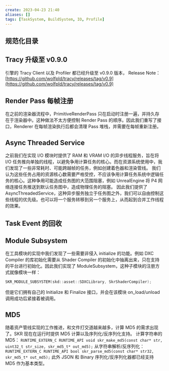 ```yaml
---
create: 2023-04-23 21:40
aliases: []
tags: [TaskSystem, BuildSystem, IO, Profile]
---
```

## 规范化目录

## Tracy 升级至 v0.9.0
引擎的 Tracy Client 以及 Profiler 都已经升级至 v0.9.0 版本， Release Note：
[https://github.com/wolfpld/tracy/releases/tag/v0.9](https://github.com/wolfpld/tracy/releases/tag/v0.9)
## Render Pass 每帧注册
在之前的渲染器流程中，PrimitiveRenderPass 只在启动时注册一遍，并持久存在于渲染器中。这种做法不太方便控制 Render Pass 的顺序。因此我们重写了接口，Renderer 在每帧渲染执行后都会清理 Pass 堆栈，并需要在每帧重新注册。
## Async Threaded Service
之前我们在实现 I/O 模块时提供了 RAM 和 VRAM I/O 的异步线程服务，旨在将 I/O 任务推向单独的线程，以避免争用计算任务的核心。而在资源系统使用中，我们发现了一些非常耗时、可能跨越帧的任务，例如创建着色器和渲染管线。
我们认为这些任务占用的资源核心数需要严格受控，不应该争用计算任务系统中逻辑任务的核心。这种争用可能造成任务图的大范围阻塞，例如 UnrealEngine 将 P4 网络连接任务推送到默认任务图中，造成物理任务的阻塞。
因此我们提供了 AsyncThreadedService，这种异步服务独立于任务图之外，我们可以自由控制这些线程的优先级。也可以将一个服务转移到另一个服务上，从而起到合并工作线程的效果。
## Task Event 的回收
## Module Subsystem
在工具模块的实现中我们发现了一些需要非侵入 initialize 的功能。例如 DXC Compiler 的库初始化需要从 Shader Compiler 的初始化中抽离出来，只在支持的平台进行初始化。因此我们实现了 ModuleSubsystem，这种子模块的注册方式就像模块一样：
```cpp
SKR_MODULE_SUBSYSTEM(skd::asset::SDXCLibrary, SkrShaderCompiler);
```
但是它们拥有自己的 Initialize 和 Finalize 接口，并会在该模块 on_load/unload 调用成功后紧接着被调用。
## MD5
随着资产管线实现的工作推进，和文件打交道越来越多，计算 MD5 的需求出现了。SKR 现在在运行时提供 MD5 计算以及序列化/反序列化支持。
计算字符串的 MD5：
`RUNTIME_EXTERN_C RUNTIME_API void skr_make_md5(const char* str, uint32_t str_size, skr_md5_t* out_md5);`
从字符串解析/反序列化：
`RUNTIME_EXTERN_C RUNTIME_API bool skr_parse_md5(const char* str32, skr_md5_t* out_md5);`
此外 JSON 和 Binary 序列化/反序列化器都已经支持 MD5 作为基本类型。
